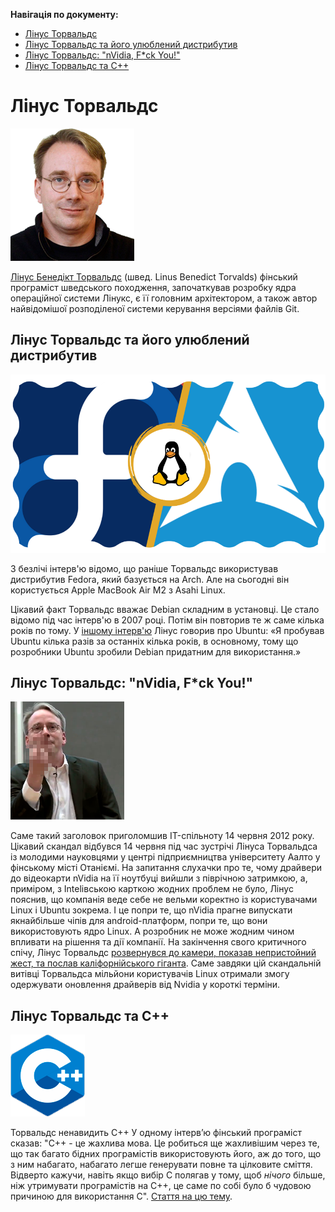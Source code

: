 **Навігація по документу:**
- [Лінус Торвальдс](#лінус-торвальдс)
- [Лінус Торвальдс та його улюблений дистрибутив](#лінус-торвальдс-та-його-улюблений-дистрибутив)
- [Лінус Торвальдс: "nVidia, F*ck You!"](#лінус-торвальдс-nvidia-fck-you)
- [Лінус Торвальдс та C++](#лінус-торвальдс-та-c)
# Лінус Торвальдс
 ![alt text](%D0%A1%D0%BB%D0%BE%D0%B9%202.png) 
 
 [Лінус Бенедікт Торвальдс](https://uk.wikipedia.org/wiki/%D0%9B%D1%96%D0%BD%D1%83%D1%81_%D0%A2%D0%BE%D1%80%D0%B2%D0%B0%D0%BB%D1%8C%D0%B4%D1%81) (швед. Linus Benedict Torvalds) фінський програміст шведського походження, започаткував розробку ядра операційної системи Лінукс, є її головним архітектором, а також автор найвідомішої розподіленої системи керування версіями файлів Git.
 ## Лінус Торвальдс та його улюблений дистрибутив
 ![alt text](fedora-vs-arch.png)
 
 З безлічі інтерв'ю відомо, що раніше Торвальдс використував дистрибутив Fedora, який базується на Arch. Але на сьогодні він користується Apple MacBook Air  M2 з Asahi Linux. 
 
 Цікавий факт Торвальдс вважає Debian складним в установці. Це стало відомо під час інтерв'ю в 2007 році. Потім він повторив те ж саме кілька років по тому. У [іншому інтерв'ю](https://www.youtube.com/watch?v=bvJnGm25L-Q) Лінус говорив про Ubuntu: «Я пробував Ubuntu кілька разів за останніх кілька років, в основному, тому що розробники Ubuntu зробили Debian придатним для використання.»
 ## Лінус Торвальдс: "nVidia, F*ck You!"
 ![alt text](33b8f1072de106fd52729f21db838c01.png)
 
 Саме такий заголовок приголомшив IT-спільноту 14 червня 2012 року. Цікавий скандал відбувся 14 червня під час зустрічі Лінуса Торвальдса  із молодими науковцями у центрі підприємництва університету Аалто у фінському місті Отаніємі. На запитання слухачки про те, чому драйвери до відеокарти nVidia на її ноутбуці вийшли з піврічною затримкою, а, приміром, з Intelівською карткою жодних проблем не було, Лінус пояснив, що компанія веде себе не вельми коректно із користувачами Linux і Ubuntu зокрема. І це попри те, що nVidia прагне випускати якнайбільше чіпів для android-платформ, попри те, що вони використовують ядро Linux. А розробник не може жодним чином впливати на рішення та дії компанії. 
На закінчення свого критичного спічу, Лінус Торвальдс [розвернувся до камери, показав непристойний жест, та послав каліфорнійського гіганта](https://www.youtube.com/watch?v=OF_5EKNX0Eg).
Саме завдяки цій скандальній витівці Торвальдса мільйони користувачів Linux отримали змогу одержувати оновлення драйверів від Nvidia у короткі терміни.
## Лінус Торвальдс та C++
![alt text](%D0%A1%D0%BB%D0%BE%D0%B9%203.png)

Торвальдс ненавидить C++ У одному інтерв’ю  фінський програміст  сказав: "C++ - це жахлива мова.  Це робиться ще  жахливішим  через те, що так багато бідних програмістів 
використовують його, аж до того, що з ним набагато, набагато легше генерувати  повне та цілковите сміття. Відверто кажучи, навіть якщо вибір C полягав у тому, щоб *нічого* більше, ніж утримувати програмістів на C++, це саме по собі було б чудовою причиною для використання C".
[Стаття на цю тему](https://medium.com/nerd-for-tech/linus-torvalds-c-is-really-a-terrible-language-2248b839bee3).